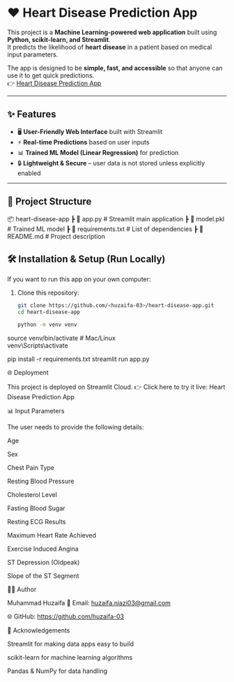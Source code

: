 # ❤️ Heart Disease Prediction App  

This project is a **Machine Learning-powered web application** built using **Python, scikit-learn, and Streamlit**.  
It predicts the likelihood of **heart disease** in a patient based on medical input parameters.  

The app is designed to be **simple, fast, and accessible** so that anyone can use it to get quick predictions.  
👉 [Heart Disease Prediction App](https://heart-disease-app-trkd5mqf2fvajygvsjeyvb.streamlit.app/)

---

## ✨ Features  

- 🖥️ **User-Friendly Web Interface** built with Streamlit  
- ⚡ **Real-time Predictions** based on user inputs  
- 📊 **Trained ML Model (Linear Regression)** for prediction  
- 🔒 **Lightweight & Secure** – user data is not stored unless explicitly enabled  

---

## 📂 Project Structure

📦 heart-disease-app
┣ 📜 app.py # Streamlit main application
┣ 📜 model.pkl # Trained ML model
┣ 📜 requirements.txt # List of dependencies
┣ 📜 README.md # Project description

## 🛠️ Installation & Setup (Run Locally)

If you want to run this app on your own computer:

1. Clone this repository:
   ```bash
   git clone https://github.com/<huzaifa-03>/heart-disease-app.git
   cd heart-disease-app

   python -m venv venv
source venv/bin/activate   # Mac/Linux  
venv\Scripts\activate 

pip install -r requirements.txt
streamlit run app.py

🌐 Deployment

This project is deployed on Streamlit Cloud.
👉 Click here to try it live: Heart Disease Prediction App

📊 Input Parameters

The user needs to provide the following details:

Age

Sex

Chest Pain Type

Resting Blood Pressure

Cholesterol Level

Fasting Blood Sugar

Resting ECG Results

Maximum Heart Rate Achieved

Exercise Induced Angina

ST Depression (Oldpeak)

Slope of the ST Segment

👨‍💻 Author

Muhammad Huzaifa
📧 Email: huzaifa.niazi03@gmail.com

🌐 GitHub: https://github.com/huzaifa-03

🙏 Acknowledgements

Streamlit
 for making data apps easy to build

scikit-learn
 for machine learning algorithms

Pandas
 & NumPy
 for data handling
